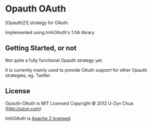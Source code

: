 Opauth OAuth
=============
[Opauth][1] strategy for OAuth.

Implemented using tmhOAuth's 1.0A library

Getting Started, or not
-----------------------
Not quite a fully functional Opauth strategy yet.

It is currently mainly used to provide OAuth support for other Opauth strategies, eg. Twitter.

License
---------
Opauth-OAuth is MIT Licensed
Copyright © 2012 U-Zyn Chua (http://uzyn.com)

tmhOAuth is [Apache 2 licensed](https://github.com/themattharris/tmhOAuth/blob/master/LICENSE).